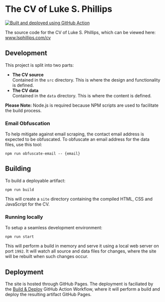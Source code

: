 # The CV of Luke S. Phillips

[![Built and deployed using GitHub Action](https://github.com/lsphillips/cv/actions/workflows/build-and-deploy.yml/badge.svg?branch=main)](https://github.com/lsphillips/cv/actions)

The source code for the CV of Luke S. Phillips, which can be viewed here: www.lsphillips.com/cv

## Development

This project is split into two parts:

- **The CV source**\
  Contained in the `src` directory. This is where the design and functionality is defined.
- **The CV data**\
  Contained in the `data` directory. This is where the content is defined.

**Please Note:** Node.js is required because NPM scripts are used to facilitate the build process.

### Email Obfuscation

To help mitigate against email scraping, the contact email address is expected to be obfuscated. To obfuscate an email address for the data files, use this tool:

```
npm run obfuscate-email -- {email}
```

## Building

To build a deployable artifact:

```
npm run build
```

This will create a `site` directory containing the compiled HTML, CSS and JavaScript for the CV.

### Running locally

To setup a seamless development environment:

```
npm run start
```

This will perform a build in memory and serve it using a local web server on port `1992`. It will watch all source and data files for changes, where the site will be rebuilt when such changes occur.

## Deployment

The site is hosted through GitHub Pages. The deployment is faciliated by the [Build & Deploy](.github/workflows/build-and-deploy.yml) GitHub Action Workflow, where it will perform a build and deploy the resulting artifact GitHub Pages.
